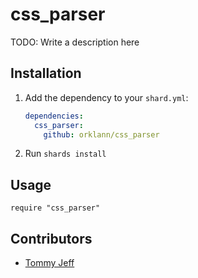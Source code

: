 # css_parser

TODO: Write a description here

## Installation

1. Add the dependency to your `shard.yml`:

   ```yaml
   dependencies:
     css_parser:
       github: orklann/css_parser
   ```

2. Run `shards install`

## Usage

```crystal
require "css_parser"
```

## Contributors

- [Tommy Jeff](https://github.com/orklann)
